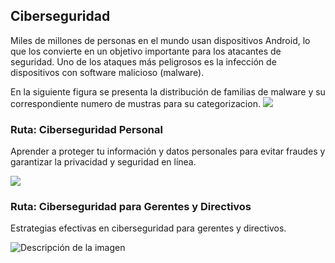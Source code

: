 ## Ciberseguridad

Miles de millones de personas en el mundo usan dispositivos Android, lo que los convierte en un objetivo importante para los atacantes de seguridad. Uno de los ataques más peligrosos es la infección de dispositivos con software malicioso (malware).

En la siguiente figura se presenta la distribución de familias de malware y su correspondiente  numero de mustras para su categorizacion.
![](http://www.plantuml.com/plantuml/png/lPEnRjim48PtFiKX7ReeWwB8RfSYYT5kMUpLovba54RKKJXI2DmW3zIXKn_1BrPGf1IdKDQk___nJlm8YHiVaCFGMV4PDeuUJ3CmIdFwGw0qQ1-CTT0Z8tJwoJ4oM8pnwLSm4eLl3SMs0zOo83LMmui0k4FPDkm6KXjd7SEdksgp_hwAZMEbEQK7Yx8L03ySXVV9DXrbqWnbdP6T-QcXl1AlPskbHU__xqh_YCez6shW0QtNPuqrfCEnr-0uF3eHbMBGZUFJRuIU3KdJenNfco_kqJuZwuavNW1ww58uPV0YNkEStN2GyoWVdoQ381s1H0f6eHhpGVl0wASjjofYUohNHRsknnquHXCGlIddU4zLKNsjHkAGipU6MaDDH5RrbuoCqKHiaRphqgggkAvN8yHpEdF6jucgYx9AepXd4xExtsKtUohBuleg3VETpvUUmVuuRwpItNoAehEjjYYD8-r1KuYg5Xu3Zk3VkHN_li3bvRTi31QxoTL7xQXfkNpJyq6VnIotPpuMwsG2XBZHfE8V_XS0)

### Ruta: Ciberseguridad Personal

Aprender a proteger tu información y datos personales para evitar fraudes y garantizar la privacidad y seguridad en línea.

![](http://www.plantuml.com/plantuml/png/ZLHDR-Cs4BthLxogXtK0EUvXJpu4wzX6Du6Tg6kdsI9O62DgR0z2aG99vGD5VrL_GlzOGTboOdUnw6quCtoFysQ6oISVo8McqibFOfHkIiOsXDeF1mD7p-SR2TkcQ3mxPKrW4ywLhGQr9XFlz7qejHI3yST-7brtyzcW8X_O3SOVLsDh0ebXTrv7_EG39hmM8qh--TkWP0tsGRHDPgC_Rk-Mg_khvUVLRFhhz6RIE-kSozjyDRczl-cTHO2SdRU6VB8pUghnmLRiCgJZlPbcI4Ve0h1hX2sZ8FE8PmbRr3i8lNEHKhOnmQSj_49yu8fGCgvCO6Suu9BCevXDidYDiTMbRKn9xhLNx8rVCgIdoTWbfsVuCm4EElIUkQ2wpf3USu5HNMjH5CIQ-EPhUg8CYzh5-_FVnz4tOIrFx3nye20A-nw0JDbMTU0jEjvyb9uTKVgQCgGBCHlDo6d3t-DTA2Tro30ocqPJAs7kx9EKx45QjrnoohLkZ8eWf2Mydh1MjX3DexRMUMj7seWx_Zd3Lwh8YJcYqL99uFB_e4-ANac12l8SDTgR4Mtnsmn7vs0TUyJnXPYrTLLRTWPgmXRASSac26cVWOCwFoc2Qecpb5zzlrKJgnxvMAiVQuGd8OpogvOc0JxW2sjIOWtx16yZsx_0Rb0mn9rlO_jp_mA-9WpH3KQ2rj6_0DMoJyV3zUBsPl1vkSmNtnAqaVu5Eiamn1UcqcFjRDLEqhEJm1x1uk5wSZcETmxz-n7qN-zMneDVOktMTuioVGazhaZqxfmXdVRd9BhRZJWPefprTXqmVL5RCfjTqzYK7joFT-DUliEhICpQKHNxFk_iqwLxwxkoZW-jUDV_tRA_YH_t2lu_XUo5UrS4XZXw7HuMysN-hSiyFEyWrzVvh5Ch-SIcZF_Wlm00)

### Ruta: Ciberseguridad para Gerentes y Directivos

Estrategias efectivas en ciberseguridad para gerentes y directivos.


![Descripción de la imagen](https://drive.google.com/uc?export=view&id=1r14h02mR_fH_CjPWKopPWLT4EwxYbh_O)
